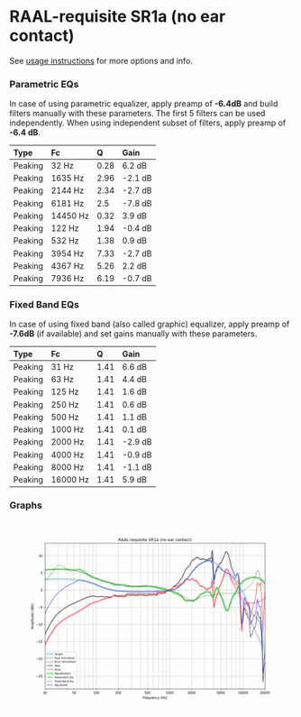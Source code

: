 # RAAL-requisite SR1a (no ear contact)
See [usage instructions](https://github.com/jaakkopasanen/AutoEq#usage) for more options and info.

### Parametric EQs
In case of using parametric equalizer, apply preamp of **-6.4dB** and build filters manually
with these parameters. The first 5 filters can be used independently.
When using independent subset of filters, apply preamp of **-6.4 dB**.

| Type    | Fc       |    Q | Gain    |
|:--------|:---------|:-----|:--------|
| Peaking | 32 Hz    | 0.28 | 6.2 dB  |
| Peaking | 1635 Hz  | 2.96 | -2.1 dB |
| Peaking | 2144 Hz  | 2.34 | -2.7 dB |
| Peaking | 6181 Hz  | 2.5  | -7.8 dB |
| Peaking | 14450 Hz | 0.32 | 3.9 dB  |
| Peaking | 122 Hz   | 1.94 | -0.4 dB |
| Peaking | 532 Hz   | 1.38 | 0.9 dB  |
| Peaking | 3954 Hz  | 7.33 | -2.7 dB |
| Peaking | 4367 Hz  | 5.26 | 2.2 dB  |
| Peaking | 7936 Hz  | 6.19 | -0.7 dB |

### Fixed Band EQs
In case of using fixed band (also called graphic) equalizer, apply preamp of **-7.6dB**
(if available) and set gains manually with these parameters.

| Type    | Fc       |    Q | Gain    |
|:--------|:---------|:-----|:--------|
| Peaking | 31 Hz    | 1.41 | 6.6 dB  |
| Peaking | 63 Hz    | 1.41 | 4.4 dB  |
| Peaking | 125 Hz   | 1.41 | 1.6 dB  |
| Peaking | 250 Hz   | 1.41 | 0.6 dB  |
| Peaking | 500 Hz   | 1.41 | 1.1 dB  |
| Peaking | 1000 Hz  | 1.41 | 0.1 dB  |
| Peaking | 2000 Hz  | 1.41 | -2.9 dB |
| Peaking | 4000 Hz  | 1.41 | -0.9 dB |
| Peaking | 8000 Hz  | 1.41 | -1.1 dB |
| Peaking | 16000 Hz | 1.41 | 5.9 dB  |

### Graphs
![](./RAAL-requisite%20SR1a%20(no%20ear%20contact).png)